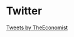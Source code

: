 # Twitter

<html>
  <body>
<a class="twitter-timeline" href="https://twitter.com/TheEconomist?ref_src=twsrc%5Etfw">Tweets by TheEconomist</a> <script async src="https://platform.twitter.com/widgets.js" charset="utf-8"></script>
  </body>
  </html>

